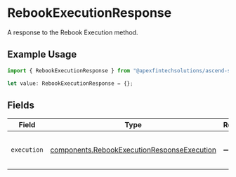 # RebookExecutionResponse

A response to the Rebook Execution method.

## Example Usage

```typescript
import { RebookExecutionResponse } from "@apexfintechsolutions/ascend-sdk/models/components";

let value: RebookExecutionResponse = {};
```

## Fields

| Field                                                                                                      | Type                                                                                                       | Required                                                                                                   | Description                                                                                                |
| ---------------------------------------------------------------------------------------------------------- | ---------------------------------------------------------------------------------------------------------- | ---------------------------------------------------------------------------------------------------------- | ---------------------------------------------------------------------------------------------------------- |
| `execution`                                                                                                | [components.RebookExecutionResponseExecution](../../models/components/rebookexecutionresponseexecution.md) | :heavy_minus_sign:                                                                                         | The new execution that was rebooked.                                                                       |